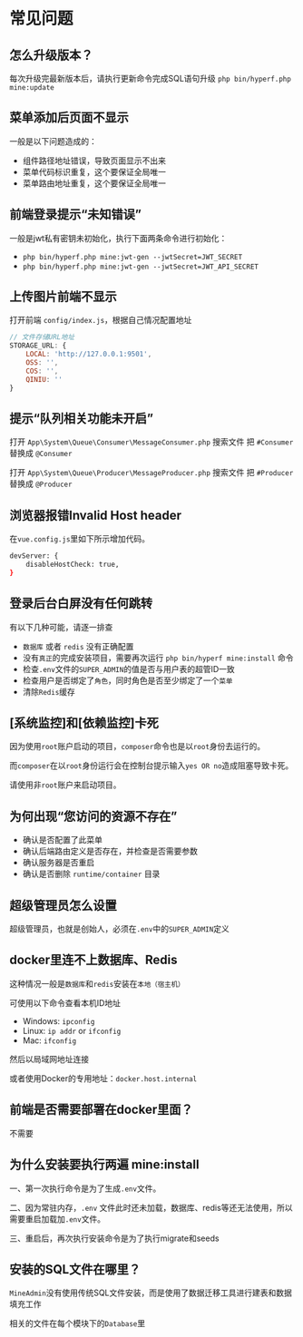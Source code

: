 # 常见问题

## 怎么升级版本？
每次升级完最新版本后，请执行更新命令完成SQL语句升级 `php bin/hyperf.php mine:update`

## 菜单添加后页面不显示
一般是以下问题造成的：
- 组件路径地址错误，导致页面显示不出来
- 菜单代码标识重复，这个要保证全局唯一
- 菜单路由地址重复，这个要保证全局唯一

## 前端登录提示“未知错误”
一般是jwt私有密钥未初始化，执行下面两条命令进行初始化：
- `php bin/hyperf.php mine:jwt-gen --jwtSecret=JWT_SECRET`
- `php bin/hyperf.php mine:jwt-gen --jwtSecret=JWT_API_SECRET`

## 上传图片前端不显示
打开前端 `config/index.js`，根据自己情况配置地址
```js
// 文件存储URL地址
STORAGE_URL: {
    LOCAL: 'http://127.0.0.1:9501',
    OSS: '',
    COS: '',
    QINIU: ''
}
```

## 提示“队列相关功能未开启”
打开 `App\System\Queue\Consumer\MessageConsumer.php`
搜索文件 把 `#Consumer` 替换成 `@Consumer`

打开 `App\System\Queue\Producer\MessageProducer.php`
搜索文件 把 `#Producer` 替换成 `@Producer`

## 浏览器报错Invalid Host header
在`vue.config.js`里如下所示增加代码。
```bash
devServer: {
    disableHostCheck: true,
}
```

## 登录后台白屏没有任何跳转
有以下几种可能，请逐一排查
- `数据库` 或者 `redis` 没有正确配置
- 没有`真正`的完成安装项目，需要再次运行 `php bin/hyperf mine:install` 命令
- 检查`.env`文件的`SUPER_ADMIN`的值是否与用户表的超管ID一致
- 检查用户是否绑定了`角色`，同时角色是否至少绑定了一个`菜单`
- 清除`Redis`缓存

## [系统监控]和[依赖监控]卡死
因为使用`root`账户启动的项目，`composer`命令也是以`root`身份去运行的。

而`composer`在以`root`身份运行会在控制台提示输入`yes OR no`造成阻塞导致卡死。

请使用非`root`账户来启动项目。

## 为何出现“您访问的资源不存在”
- 确认是否配置了此菜单
- 确认后端路由定义是否存在，并检查是否需要参数
- 确认服务器是否重启
- 确认是否删除 `runtime/container` 目录


## 超级管理员怎么设置
超级管理员，也就是创始人，必须在`.env`中的`SUPER_ADMIN`定义

## docker里连不上数据库、Redis
这种情况一般是`数据库`和`redis`安装在`本地（宿主机）`

可使用以下命令查看本机ID地址
- Windows: `ipconfig`
- Linux: `ip addr` or `ifconfig`
- Mac: `ifconfig`

然后以局域网地址连接

或者使用Docker的专用地址：`docker.host.internal`

## 前端是否需要部署在docker里面？
不需要

## 为什么安装要执行两遍 mine:install
一、第一次执行命令是为了生成`.env`文件。

二、因为常驻内存，`.env` 文件此时还未加载，数据库、redis等还无法使用，所以需要重启加载加`.env`文件。

三、重启后，再次执行安装命令是为了执行migrate和seeds

## 安装的SQL文件在哪里？
`MineAdmin`没有使用传统SQL文件安装，而是使用了数据迁移工具进行建表和数据填充工作

相关的文件在每个模块下的`Database`里